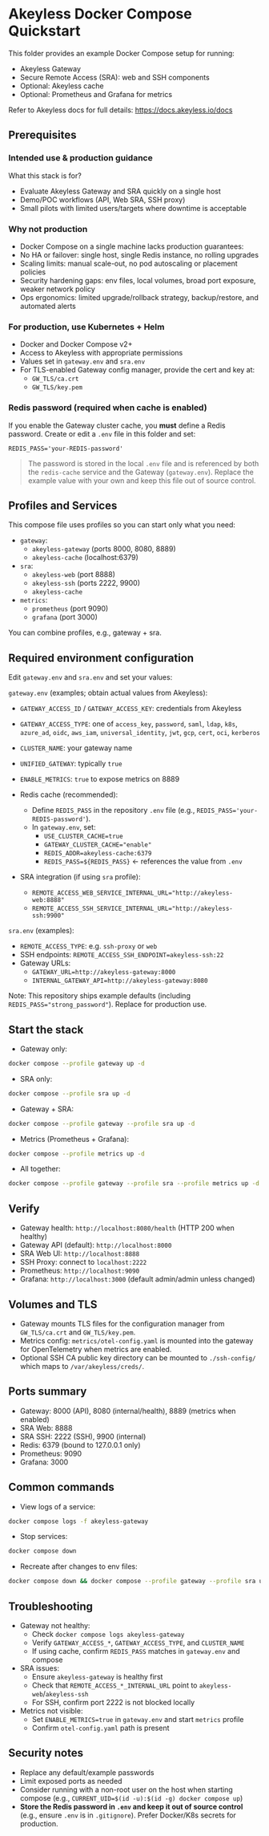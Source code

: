 # Akeyless Docker Compose Quickstart

This folder provides an example Docker Compose setup for running:

- Akeyless Gateway
- Secure Remote Access (SRA): web and SSH components
- Optional: Akeyless cache
- Optional: Prometheus and Grafana for metrics

Refer to Akeyless docs for full details: https://docs.akeyless.io/docs

## Prerequisites

### Intended use & production guidance
What this stack is for? 
- Evaluate Akeyless Gateway and SRA quickly on a single host
- Demo/POC workflows (API, Web SRA, SSH proxy)
- Small pilots with limited users/targets where downtime is acceptable

### Why not production
- Docker Compose on a single machine lacks production guarantees:
- No HA or failover: single host, single Redis instance, no rolling upgrades
- Scaling limits: manual scale-out, no pod autoscaling or placement policies
- Security hardening gaps: env files, local volumes, broad port exposure, weaker network policy
- Ops ergonomics: limited upgrade/rollback strategy, backup/restore, and automated alerts

### For production, use Kubernetes + Helm

- Docker and Docker Compose v2+
- Access to Akeyless with appropriate permissions
- Values set in `gateway.env` and `sra.env`
- For TLS-enabled Gateway config manager, provide the cert and key at:
  - `GW_TLS/ca.crt`
  - `GW_TLS/key.pem`
 
### Redis password (required when cache is enabled)
If you enable the Gateway cluster cache, you **must** define a Redis password. Create or edit a `.env` file in this folder and set:

`REDIS_PASS='your-REDIS-password'`

> The password is stored in the local `.env` file and is referenced by both the `redis-cache` service and the Gateway (`gateway.env`).
> Replace the example value with your own and keep this file out of source control.


## Profiles and Services

This compose file uses profiles so you can start only what you need:

- `gateway`:
  - `akeyless-gateway` (ports 8000, 8080, 8889)
  - `akeyless-cache` (localhost:6379)
- `sra`:
  - `akeyless-web` (port 8888)
  - `akeyless-ssh` (ports 2222, 9900)
  - `akeyless-cache`
- `metrics`:
  - `prometheus` (port 9090)
  - `grafana` (port 3000)

You can combine profiles, e.g., gateway + sra.

## Required environment configuration

Edit `gateway.env` and `sra.env` and set your values:

`gateway.env` (examples; obtain actual values from Akeyless):

- `GATEWAY_ACCESS_ID` / `GATEWAY_ACCESS_KEY`: credentials from Akeyless
- `GATEWAY_ACCESS_TYPE`: one of `access_key`, `password`, `saml`, `ldap`, `k8s`, `azure_ad`, `oidc`, `aws_iam`, `universal_identity`, `jwt`, `gcp`, `cert`, `oci`, `kerberos`
- `CLUSTER_NAME`: your gateway name
- `UNIFIED_GATEWAY`: typically `true`
- `ENABLE_METRICS`: `true` to expose metrics on 8889

- Redis cache (recommended):
  - Define `REDIS_PASS` in the repository `.env` file (e.g., `REDIS_PASS='your-REDIS-password'`).
  - In `gateway.env`, set:
    - `USE_CLUSTER_CACHE=true`
    - `GATEWAY_CLUSTER_CACHE="enable"`
    - `REDIS_ADDR=akeyless-cache:6379`
    - `REDIS_PASS=${REDIS_PASS}`  ← references the value from `.env`

- SRA integration (if using `sra` profile):
  - `REMOTE_ACCESS_WEB_SERVICE_INTERNAL_URL="http://akeyless-web:8888"`
  - `REMOTE_ACCESS_SSH_SERVICE_INTERNAL_URL="http://akeyless-ssh:9900"`

`sra.env` (examples):

- `REMOTE_ACCESS_TYPE`: e.g. `ssh-proxy` or `web`
- SSH endpoints: `REMOTE_ACCESS_SSH_ENDPOINT=akeyless-ssh:22`
- Gateway URLs:
  - `GATEWAY_URL=http://akeyless-gateway:8000`
  - `INTERNAL_GATEWAY_API=http://akeyless-gateway:8080`

Note: This repository ships example defaults (including `REDIS_PASS="strong_password"`). Replace for production use.

## Start the stack

- Gateway only:

```bash
docker compose --profile gateway up -d
```

- SRA only:

```bash
docker compose --profile sra up -d
```

- Gateway + SRA:

```bash
docker compose --profile gateway --profile sra up -d
```

- Metrics (Prometheus + Grafana):

```bash
docker compose --profile metrics up -d
```

- All together:

```bash
docker compose --profile gateway --profile sra --profile metrics up -d
```

## Verify

- Gateway health: `http://localhost:8080/health` (HTTP 200 when healthy)
- Gateway API (default): `http://localhost:8000`
- SRA Web UI: `http://localhost:8888`
- SSH Proxy: connect to `localhost:2222`
- Prometheus: `http://localhost:9090`
- Grafana: `http://localhost:3000` (default admin/admin unless changed)

## Volumes and TLS

- Gateway mounts TLS files for the configuration manager from `GW_TLS/ca.crt` and `GW_TLS/key.pem`.
- Metrics config: `metrics/otel-config.yaml` is mounted into the gateway for OpenTelemetry when metrics are enabled.
- Optional SSH CA public key directory can be mounted to `./ssh-config/` which maps to `/var/akeyless/creds/`.

## Ports summary

- Gateway: 8000 (API), 8080 (internal/health), 8889 (metrics when enabled)
- SRA Web: 8888
- SRA SSH: 2222 (SSH), 9900 (internal)
- Redis: 6379 (bound to 127.0.0.1 only)
- Prometheus: 9090
- Grafana: 3000

## Common commands

- View logs of a service:

```bash
docker compose logs -f akeyless-gateway
```

- Stop services:

```bash
docker compose down
```

- Recreate after changes to env files:

```bash
docker compose down && docker compose --profile gateway --profile sra up -d --force-recreate
```

## Troubleshooting

- Gateway not healthy:
  - Check `docker compose logs akeyless-gateway`
  - Verify `GATEWAY_ACCESS_*`, `GATEWAY_ACCESS_TYPE`, and `CLUSTER_NAME`
  - If using cache, confirm `REDIS_PASS` matches in `gateway.env` and compose
- SRA issues:
  - Ensure `akeyless-gateway` is healthy first
  - Check that `REMOTE_ACCESS_*_INTERNAL_URL` point to `akeyless-web`/`akeyless-ssh`
  - For SSH, confirm port 2222 is not blocked locally
- Metrics not visible:
  - Set `ENABLE_METRICS=true` in `gateway.env` and start `metrics` profile
  - Confirm `otel-config.yaml` path is present

## Security notes

- Replace any default/example passwords
- Limit exposed ports as needed
- Consider running with a non-root user on the host when starting compose (e.g., `CURRENT_UID=$(id -u):$(id -g) docker compose up`)
- **Store the Redis password in `.env` and keep it out of source control** (e.g., ensure `.env` is in `.gitignore`). Prefer Docker/K8s secrets for production.
